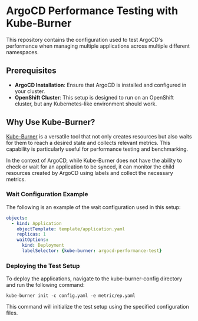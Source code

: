 # ArgoCD Performance Testing with Kube-Burner

This repository contains the configuration used to test ArgoCD's performance when managing multiple  applications across multiple different namespaces.

## Prerequisites

- **ArgoCD Installation**: Ensure that ArgoCD is installed and configured in your cluster.
- **OpenShift Cluster**: This setup is designed to run on an OpenShift cluster, but any Kubernetes-like environment should work.

## Why Use Kube-Burner?

[Kube-Burner](https://kube-burner.github.io/kube-burner/latest/) is a versatile tool that not only creates resources but also waits for them to reach a desired state and collects relevant metrics. This capability is particularly useful for performance testing and benchmarking.

In the context of ArgoCD, while Kube-Burner does not have the ability to check or wait for an application to be synced, it can monitor the child resources created by ArgoCD using labels and collect the necessary metrics.

### Wait Configuration Example

The following is an example of the wait configuration used in this setup:

```yaml
objects:
  - kind: Application
    objectTemplate: template/application.yaml
    replicas: 1
    waitOptions:
      kind: Deployment
      labelSelector: {kube-burner: argocd-performance-test}
```

### Deploying the Test Setup

To deploy the applications, navigate to the kube-burner-config directory and run the following command:
```
kube-burner init -c config.yaml -e metric/ep.yaml
```

This command will initialize the test setup using the specified configuration files.



